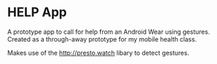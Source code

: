 # HELP App
A prototype app to call for help from an Android Wear using gestures. Created as a through-away prototype for my mobile health class.

Makes use of the <a href="http://presto.watch">http://presto.watch</a> libary to detect gestures.
